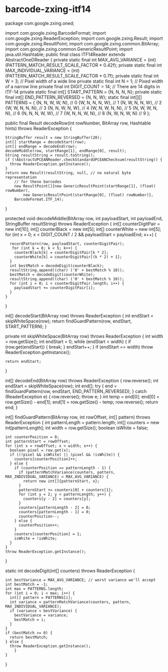 # barcode-zxing-itf14

package com.google.zxing.oned;

import com.google.zxing.BarcodeFormat;
import com.google.zxing.ReaderException;
import com.google.zxing.Result;
import com.google.zxing.ResultPoint;
import com.google.zxing.common.BitArray;
import com.google.zxing.common.GenericResultPoint;
import java.util.Hashtable;
public final class ITF14Reader extends AbstractOneDReader {
  private static final int MAX_AVG_VARIANCE = (int) (PATTERN_MATCH_RESULT_SCALE_FACTOR * 0.42f);
  private static final int MAX_INDIVIDUAL_VARIANCE = (int) (PATTERN_MATCH_RESULT_SCALE_FACTOR * 0.7f);
  private static final int W = 3; // Pixel width of a wide line
  private static final int N = 1; // Pixed width of a narrow line
  private final int DIGIT_COUNT = 14;  // There are 14 digits in ITF-14
  private static final int[] START_PATTERN = {N, N, N, N};
  private static final int[] END_PATTERN_REVERSED = {N, N, W};
  static final int[][] PATTERNS = {
      {N, N, W, W, N}, // 0
      {W, N, N, N, W}, // 1
      {N, W, N, N, W}, // 2
      {W, W, N, N, N}, // 3
      {N, N, W, N, W}, // 4
      {W, N, W, N, N}, // 5
      {N, W, W, N, N}, // 6
      {N, N, N, W, W}, // 7
      {W, N, N, W, N}, // 8
      {N, W, N, W, N}  // 9
  };

  public final Result decodeRow(int rowNumber, BitArray row, Hashtable hints) throws ReaderException {

    StringBuffer result = new StringBuffer(20);
    int[] startRange = decodeStart(row);
    int[] endRange = decodeEnd(row);
    decodeMiddle(row, startRange[1], endRange[0], result);
    String resultString = result.toString();
    if (!AbstractUPCEANReader.checkStandardUPCEANChecksum(resultString)) {
      throw ReaderException.getInstance();
    }
    return new Result(resultString, null, // no natural byte representation
        // for these barcodes
        new ResultPoint[]{new GenericResultPoint(startRange[1], (float) rowNumber),
            new GenericResultPoint(startRange[0], (float) rowNumber)},
        BarcodeFormat.ITF_14);
  }

  protected void decodeMiddle(BitArray row, int payloadStart, int payloadEnd, StringBuffer resultString)
      throws ReaderException {
    int[] counterDigitPair = new int[10];
    int[] counterBlack = new int[5];
    int[] counterWhite = new int[5];
    for (int x = 0; x < DIGIT_COUNT / 2 && payloadStart < payloadEnd; x++) {

      recordPattern(row, payloadStart, counterDigitPair);
       for (int k = 0; k < 5; k++) {
        counterBlack[k] = counterDigitPair[k * 2];
        counterWhite[k] = counterDigitPair[(k * 2) + 1];
      }
      int bestMatch = decodeDigit(counterBlack);
      resultString.append((char) ('0' + bestMatch % 10));
      bestMatch = decodeDigit(counterWhite);
      resultString.append((char) ('0' + bestMatch % 10));
      for (int i = 0; i < counterDigitPair.length; i++) {
        payloadStart += counterDigitPair[i];
      }
    }
  }

  int[] decodeStart(BitArray row) throws ReaderException {
    int endStart = skipWhiteSpace(row);
    return findGuardPattern(row, endStart, START_PATTERN);
  }

 private int skipWhiteSpace(BitArray row) throws ReaderException {
    int width = row.getSize();
    int endStart = 0;
    while (endStart < width) {
      if (row.get(endStart)) {
        break;
      }
      endStart++;
    }
    if (endStart == width)
      throw ReaderException.getInstance();

    return endStart;
  }

 int[] decodeEnd(BitArray row) throws ReaderException {
    row.reverse();
    int endStart = skipWhiteSpace(row);
    int end[];
    try {
      end = findGuardPattern(row, endStart, END_PATTERN_REVERSED);
    } catch (ReaderException e) {
      row.reverse();
      throw e;
    }
    int temp = end[0];
    end[0] = row.getSize() - end[1];
    end[1] = row.getSize() - temp;
    row.reverse();
    return end;
  }

  int[] findGuardPattern(BitArray row, int rowOffset, int[] pattern) throws ReaderException {
    int patternLength = pattern.length;
    int[] counters = new int[patternLength];
    int width = row.getSize();
    boolean isWhite = false;

    int counterPosition = 0;
    int patternStart = rowOffset;
    for (int x = rowOffset; x < width; x++) {
      boolean pixel = row.get(x);
      if ((!pixel && isWhite) || (pixel && !isWhite)) {
        counters[counterPosition]++;
      } else {
        if (counterPosition == patternLength - 1) {
          if (patternMatchVariance(counters, pattern, MAX_INDIVIDUAL_VARIANCE) < MAX_AVG_VARIANCE) {
            return new int[]{patternStart, x};
          }
          patternStart += counters[0] + counters[1];
          for (int y = 2; y < patternLength; y++) {
            counters[y - 2] = counters[y];
          }
          counters[patternLength - 2] = 0;
          counters[patternLength - 1] = 0;
          counterPosition--;
        } else {
          counterPosition++;
        }
        counters[counterPosition] = 1;
        isWhite = !isWhite;
      }
    }
    throw ReaderException.getInstance();
  }

   static int decodeDigit(int[] counters) throws ReaderException {

    int bestVariance = MAX_AVG_VARIANCE; // worst variance we'll accept
    int bestMatch = -1;
    int max = PATTERNS.length;
    for (int i = 0; i < max; i++) {
      int[] pattern = PATTERNS[i];
      int variance = patternMatchVariance(counters, pattern, MAX_INDIVIDUAL_VARIANCE);
      if (variance < bestVariance) {
        bestVariance = variance;
        bestMatch = i;
      }
    }
    if (bestMatch >= 0) {
      return bestMatch;
    } else {
      throw ReaderException.getInstance();
		}
	}

}

